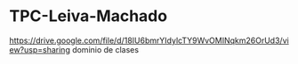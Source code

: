 # TPC-Leiva-Machado

https://drive.google.com/file/d/18IU6bmrYIdylcTY9WvOMINqkm26OrUd3/view?usp=sharing dominio de clases
